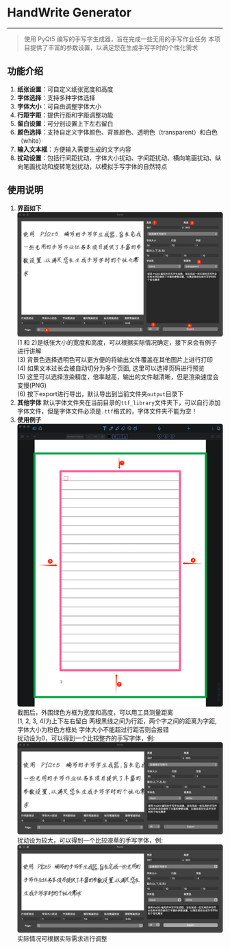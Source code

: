# **HandWrite Generator**
---
> 使用 PyQt5 编写的手写字生成器，旨在完成一些无用的手写作业任务
>本项目提供了丰富的参数设置，以满足您在生成手写字时的个性化需求
>
## **功能介绍**

1. **纸张设置**：可自定义纸张宽度和高度
2. **字体选择**：支持多种字体选择
3. **字体大小**：可自由调整字体大小
4. **行距字距**：提供行距和字距调整功能
5. **留白设置**：可分别设置上下左右留白
6. **颜色选择**：支持自定义字体颜色、背景颜色、透明色（transparent）和白色（white）
7. **输入文本框**：方便输入需要生成的文字内容
8. **扰动设置**：包括行间距扰动、字体大小扰动、字间距扰动、横向笔画扰动、纵向笔画扰动和旋转笔划扰动，以模拟手写字体的自然特点

## **使用说明**
1. **界面如下**
![main_window.png](docs%2Fmain_window.png)
   (1 和 2)是纸张大小的宽度和高度，可以根据实际情况确定，接下来会有例子进行讲解  
   (3) 背景色选择透明色可以更方便的将输出文件覆盖在其他图片上进行打印  
   (4) 如果文本过长会被自动切分为多个页面, 这里可以选择页码进行预览  
   (5) 这里可以选择渲染精度，倍率越高，输出的文件越清晰，但是渲染速度会变慢(PNG)  
   (6) 按下export进行导出，默认导出到当前文件夹`output`目录下
2. **其他字体**
   默认字体文件夹在当前目录的`ttf_library`文件夹下，可以自行添加字体文件，但是字体文件必须是`.ttf`格式的，字体文件夹不能为空！
3. **使用例子**
![example_page.png](docs%2Fexample_page.png)  
   截图后，外围绿色方框为宽度和高度，可以用工具测量距离  
   (1, 2, 3, 4)为上下左右留白
   两根黑线之间为行距，两个字之间的距离为字距, 字体大小为粉色方框处
   字体大小不能超过行距否则会报错  
   扰动设为0，可以得到一个比较整齐的手写字体，例:
![example_parm_0.png](docs%2Fexample_parm_0.png)
   扰动设为较大，可以得到一个比较潦草的手写字体，例:
![example_parm_1.png](docs%2Fexample_parm_1.png)  
实际情况可根据实际需求进行调整
    
   